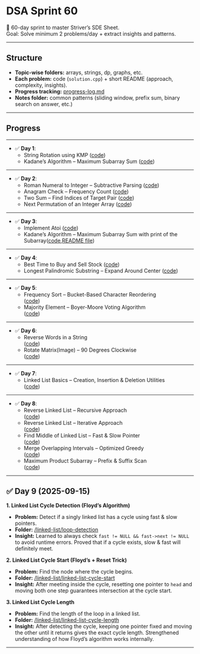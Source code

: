 # DSA Sprint 60

🚀 60-day sprint to master Striver’s SDE Sheet.  
Goal: Solve minimum 2 problems/day + extract insights and patterns.  

---

## Structure
- **Topic-wise folders:** arrays, strings, dp, graphs, etc.  
- **Each problem:** code (`solution.cpp`) + short README (approach, complexity, insights).  
- **Progress tracking:** [progress-log.md](./progress-log.md)  
- **Notes folder:** common patterns (sliding window, prefix sum, binary search on answer, etc.)  

---

## Progress
---
- ✅ **Day 1**:  
  - String Rotation using KMP ([code](./strings/kmp-string-matching/solution.cpp))  
  - Kadane’s Algorithm – Maximum Subarray Sum ([code](./arrays/Kadane's-algorithm-max-subarray/solution.cpp))  
---
- ✅ **Day 2**:  
  - Roman Numeral to Integer – Subtractive Parsing ([code](./strings/roman-to-integer/solution.cpp))  
  - Anagram Check – Frequency Count ([code](./strings/anagram-checking/solution.cpp))  
  - Two Sum – Find Indices of Target Pair ([code](./arrays/2-sum-problem/solution.cpp))  
  - Next Permutation of an Integer Array ([code](./arrays/next-permutation-int/solution.cpp))  
---
- ✅ **Day 3**:  
  - Implement Atoi ([code](./strings/atoi/solution.cpp))  
  - Kadane’s Algorithm – Maximum Subarray Sum with print of the Subarray([code](./arrays/kadane's-algorithm-max-subarray/solution.cpp),[README file](./arrays/kadane's-algorithm-max-subarray/README.md))  

---

- ✅ **Day 4**:  
  - Best Time to Buy and Sell Stock ([code](./arrays/stock-buy-sell/solution.cpp))  
  - Longest Palindromic Substring – Expand Around Center ([code](./strings/longest-palindrome-substring/solution.cpp))
---

- ✅ **Day 5**:  
  - Frequency Sort – Bucket-Based Character Reordering  
    ([code](./strings/sort-characters-by-frequency/solution.cpp))  
  - Majority Element – Boyer-Moore Voting Algorithm  
    ([code](./arrays/majority-element-half/solution.cpp))  
---

- ✅ **Day 6**:  
  - Reverse Words in a String  
    ([code](./strings/reverse-words/solution.cpp))  
  - Rotate Matrix(Image) – 90 Degrees Clockwise  
    ([code](./matrix/rotate-matrix-90deg/solution.cpp))  
---

- ✅ **Day 7**:  
  - Linked List Basics – Creation, Insertion & Deletion Utilities  
    ([code](./linked-list/linked-list-basics/solution.cpp))  
---
- ✅ **Day 8**:  
  - Reverse Linked List – Recursive Approach  
    ([code](./linked-list/linked-list-reversal-recursive/solution.cpp))  
  - Reverse Linked List – Iterative Approach  
    ([code](./linked-list/linked-list-reversal-iterative/solution.cpp))  
  - Find Middle of Linked List – Fast & Slow Pointer  
    ([code](./linked-list/find-middle/solution.cpp))  
  - Merge Overlapping Intervals – Optimized Greedy  
    ([code](./arrays/merge-overlapping-intervals/solution.cpp))  
  - Maximum Product Subarray – Prefix & Suffix Scan  
    ([code](./arrays/maximum-product-subarray/solution.cpp))  
---


## ✅ Day 9 (2025-09-15)

**1. Linked List Cycle Detection (Floyd’s Algorithm)**

* **Problem:** Detect if a singly linked list has a cycle using fast & slow pointers.
* **Folder:** [/linked-list/loop-detection](./linked-list/loop-detection)
* **Insight:** Learned to always check `fast != NULL && fast->next != NULL` to avoid runtime errors. Proved that if a cycle exists, slow & fast will definitely meet.

**2. Linked List Cycle Start (Floyd’s + Reset Trick)**

* **Problem:** Find the node where the cycle begins.
* **Folder:** [/linked-list/linked-list-cycle-start](./linked-list/loop-start)
* **Insight:** After meeting inside the cycle, resetting one pointer to `head` and moving both one step guarantees intersection at the cycle start.

**3. Linked List Cycle Length**

* **Problem:** Find the length of the loop in a linked list.
* **Folder:** [/linked-list/linked-list-cycle-length](./linked-list/length-of-loop)
* **Insight:** After detecting the cycle, keeping one pointer fixed and moving the other until it returns gives the exact cycle length. Strengthened understanding of how Floyd’s algorithm works internally.

---


